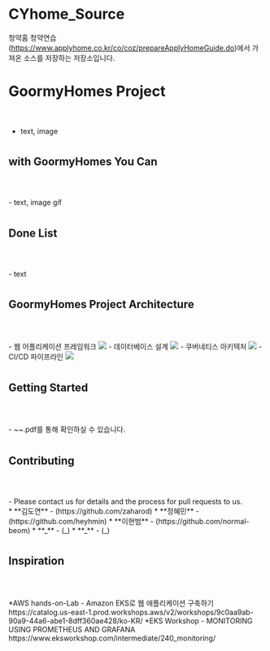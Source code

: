 # CYhome_Source
청약홈 청약연습(https://www.applyhome.co.kr/co/coz/prepareApplyHomeGuide.do)에서 가져온 소스를 저장하는 저장소입니다.

## <h1>GoormyHomes Project<br><br>
- text, image

#
<h2> with GoormyHomes You Can <br><br></h2><br>
- text, image gif

#
<h2> Done List <br><br></h2><br>
- text

#
<h2> GoormyHomes Project Architecture <br><br></h2><br>
- 웹 어플리케이션 프레임워크
<img src= url >
- 데이터베이스 설계
<img src= url >
- 쿠버네티스 아키텍처
<img src= url >
- CI/CD 파이프라인
<img src= url >

#
<h2> Getting Started <br><br></h2><br>
- ~~.pdf를 통해 확인하실 수 있습니다.

#
<h2> Contributing <br><br></h2><br>
- Please contact us for details and the process for pull requests to us. <br/>
* **김도연** - (https://github.com/zaharod)
* **정혜민** - (https://github.com/heyhmin)
* **이현범** - (https://github.com/normal-beom)
* **_** - (_)
* **_** - (_)

#
<h2> Inspiration <br><br></h2><br>
*AWS hands-on-Lab   -  Amazon EKS로 웹 애플리케이션 구축하기
https://catalog.us-east-1.prod.workshops.aws/v2/workshops/9c0aa9ab-90a9-44a6-abe1-8dff360ae428/ko-KR/ 
*EKS Workshop   -   MONITORING USING PROMETHEUS AND GRAFANA https://www.eksworkshop.com/intermediate/240_monitoring/ 
